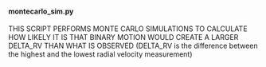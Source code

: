#### montecarlo_sim.py
THIS SCRIPT PERFORMS MONTE CARLO SIMULATIONS TO CALCULATE HOW LIKELY IT IS THAT BINARY MOTION WOULD CREATE A LARGER DELTA_RV THAN WHAT IS OBSERVED
(DELTA_RV is the difference between the highest and the lowest radial velocity measurement) 
